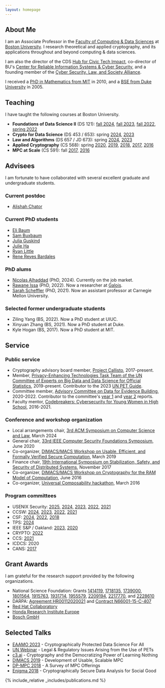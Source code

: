 ```yaml
---
layout: homepage
---
```


## About Me

I am an Associate Professor in the [Faculty of Computing & Data Sciences](https://www.bu.edu/cds-faculty/) at [Boston University](https://www.bu.edu/).
I research theoretical and applied cryptography, and its applications throughout and beyond computing & data sciences.

I am also the director of the CDS [Hub for Civic Tech Impact](https://www.bu.edu/cds-faculty/research-impact/civic-tech/), co-director of BU's [Center for Reliable Information Systems & Cyber Security](https://www.bu.edu/riscs/), and a founding member of the [Cyber Security, Law, and Society Alliance](https://www.bu.edu/hic/centers-initiatives-labs/cyber-alliance/).

I received a [PhD in Mathematics from MIT](https://dspace.mit.edu/handle/1721.1/64489) in 2010, and a [BSE from Duke University](https://math.duke.edu/undergraduate/graduation-with-distinction/senior-theses) in 2005.

## Teaching

I have taught the following courses at Boston University.

- **Foundations of Data Science II** (DS 121): [fall 2024](https://piazza.com/bu/fall2024/ds121a/info), [fall 2023](https://piazza.com/bu/fall2023/ds121/info), [fall 2022](https://piazza.com/bu/fall2022/ds121/info), [spring 2022](https://piazza.com/bu/spring2022/ds121/info)
- **Crypto for Data Science** (DS 453 / 653): spring [2024](https://piazza.com/bu/spring2024/ds453653/info), [2023](https://piazza.com/bu/spring2023/ds453653/info)
- **Law and Algorithms** (DS 657 / JD 673): spring [2024](http://www.lawalg.org/), [2023](https://cs-people.bu.edu/kaptchuk/teaching/ds457/sp23-classpage.html)
- **Applied Cryptography** (CS 568): spring [2020](https://piazza.com/bu/spring2020/cs568/info), [2019](https://piazza.com/bu/spring2019/cs568/info), [2018](https://piazza.com/bu/spring2018/cs591v1/info), [2017](https://piazza.com/bu/spring2017/cs591v1/info), [2016](https://piazza.com/bu/spring2016/cascs591v1/info)
- **MPC at Scale** (CS 591): fall [2017](https://piazza.com/bu/fall2017/cs591v1/info), [2016](https://piazza.com/bu/fall2016/cs591b2/info)

## Advisees

I am fortunate to have collaborated with several excellent graduate and undergraduate students.

### Current postdoc

- [Alishah Chator](https://alishahc.com/)

### Current PhD students

- [Eli Baum](https://elibaum.com/)
- [Sam Buxbaum](https://sambux.org/)
- [Julia Guskind](https://julia-guskind.github.io/)
- [Julie Ha](https://www.hajulie.com/)
- [Ryan Little](https://ryanlittle.net/)
- [Rene Reyes Bardales](https://ardee-reyes.github.io/)

### PhD alums

- [Nicolas Alhaddad](https://cs-people.bu.edu/nhaddad/) (PhD, 2024). Currently on the job market.
- [Rawane Issa](https://www.ra1issa.com/) (PhD, 2022). Now a researcher at [Galois](https://galois.com/).
- [Sarah Scheffler](https://www.sarahscheffler.net/) (PhD, 2021). Now an assistant professor at Carnegie Mellon University.

### Selected former undergraduate students

- Ziling Yang (BS, 2022). Now a PhD student at UIUC.
- Xinyuan Zhang (BS, 2021). Now a PhD student at Duke.
- Kyle Hogan (BS, 2017). Now a PhD student at MIT.

## Service

### Public service

- Cryptography advisory board member, [Project Callisto](https://www.projectcallisto.org/), 2017-present.
- Member, [Privacy-Enhancing Technologies Task Team of the UN Committee of Experts on Big Data and Data Science for Official Statistics](https://unstats.un.org/bigdata/task-teams/privacy), 2019-present. Contributor to the 2023 [UN PET Guide](https://unstats.un.org/bigdata/task-teams/privacy/guide/).
- Committee member, [Advisory Committee on Data for Evidence Building](https://www.bea.gov/evidence), 2020-2022. Contributor to the committee's [year 1](https://www.bea.gov/system/files/2021-10/acdeb-year-1-report.pdf) and [year 2](https://www.bea.gov/system/files/2022-10/acdeb-year-2-report.pdf) reports.
- Faculty mentor, [Codebreakers: Cybersecurity for Young Women in High School](https://www.bu.edu/lernet/cyber/), 2016-2021.

### Conference and workshop organization

- Local arrangements chair, [3rd ACM Symposium on Computer Science and Law](https://computersciencelaw.org/), March 2024
- General chair, [33rd IEEE Computer Security Foundations Symposium](https://www.ieee-security.org/TC/CSF2020/), June 2020
- Co-organizer, [DIMACS/MACS Workshop on Usable, Efficient, and Formally Verified Secure Computation](http://dimacs.rutgers.edu/events/details?eID=400), March 2019
- Finance chair, [19th International Symposium on Stabilization, Safety, and Security of Distributed Systems](https://www.cs.bgu.ac.il/~fradmin/SSS17/), November 2017
- Co-organizer, [DIMACS/MACS Workshop on Cryptography for the RAM Model of Computation](http://archive.dimacs.rutgers.edu/Workshops/RAM/), June 2016
- Co-organizer, [Universal Composability hackathon](https://www.bu.edu/macs/workshops/uc-hackathon/), March 2016

### Program committees

- USENIX Security: [2025](https://www.usenix.org/conference/usenixsecurity25), [2024](https://www.usenix.org/conference/usenixsecurity24), [2023](https://www.usenix.org/conference/usenixsecurity23), [2022](https://www.usenix.org/conference/usenixsecurity22), [2021](https://www.usenix.org/conference/usenixsecurity21)
- CCSW: [2024](https://ccsw.io/), [2023](https://ccsw.io/2023/), [2022](https://ccsw.io/2022/), [2021](https://ccsw.io/2021/)
- CSF: [2024](https://csf2024.ieee-security.org/committee.html), [2022](https://www.ieee-security.org/TC/CSF2022/committee.html), [2018](https://www.cs.ox.ac.uk/conferences/csf2018/pc.html)
- TPS: [2024](https://sis.pitt.edu/lersais/conference/tps/2024/)
- IEEE S&P / Oakland: [2023](https://www.ieee-security.org/TC/SP2023/cfpapers.html), [2020](https://www.ieee-security.org/TC/SP2020/cfpapers.html)
- CRYPTO: [2022](https://crypto.iacr.org/2022/callforpapers.php)
- CCS: [2021](https://www.sigsac.org/ccs/CCS2021/program-committee.html)
- ICDCS: 2020
- CANS: [2017](https://crypto.ie.cuhk.edu.hk/cans17/)

## Grant Awards

I am grateful for the research support provided by the following organizations.

- National Science Foundation: Grants [1414119](https://www.nsf.gov/awardsearch/showAward?AWD_ID=1414119), [1718135](https://www.nsf.gov/awardsearch/showAward?AWD_ID=1718135), [1739000](https://www.nsf.gov/awardsearch/showAward?AWD_ID=1739000), [1801564](https://www.nsf.gov/awardsearch/showAward?AWD_ID=1801564), [1915763](https://www.nsf.gov/awardsearch/showAward?AWD_ID=1915763), [1931714](https://www.nsf.gov/awardsearch/showAward?AWD_ID=1931714), [1955579](https://www.nsf.gov/awardsearch/showAward?AWD_ID=1955579), [2209194](https://www.nsf.gov/awardsearch/showAward?AWD_ID=2209194), [2217770](https://www.nsf.gov/awardsearch/showAward?AWD_ID=2217770), and [2228610](https://www.nsf.gov/awardsearch/showAward?AWD_ID=2228610)
- DARPA: [Agreement HR00112020021](https://www.darpa.mil/program/securing-information-for-encrypted-verification-and-evaluation) and [Contract N66001-15-C-407](https://www.darpa.mil/program/brandeis)
- [Red Hat Collaboratory](https://www.bu.edu/rhcollab/)
- [Honda Research Institute Europe](https://www.honda-ri.de/)
- [Bosch GmbH](https://carbynestack.io/)

## Selected Talks

- [EAAMO 2023](https://www.youtube.com/watch?v=kqymlLAjytE) - Cryptographically Protected Data Science For All
- [UN Webinar](https://www.youtube.com/watch?v=leiigEA2dAI&t=3630s) - Legal & Regulatory Issues Arising from the Use of PETs
- [c3.ai](https://www.youtube.com/watch?v=rR9AenqGxa0) - Cryptography and the Democratizing Power of Learning Nothing
- [DIMACS 2019](https://www.youtube.com/watch?v=PJxZH2pmxLk) - Development of Usable, Scalable MPC
- [DP-MPC 2018](https://web.archive.org/web/20200224100541/http://www.bu.edu/hic/dpmpc-2018/) - A Survey of MPC Offerings
- [Enigma 2018](https://www.youtube.com/watch?v=d9rMokeYx9I) - Cryptographically Secure Data Analysis for Social Good

{% include_relative _includes/publications.md %}

